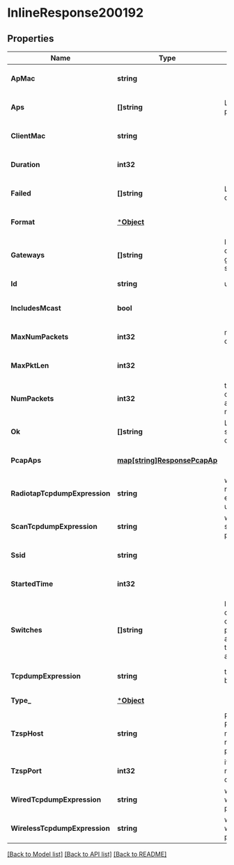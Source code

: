 # InlineResponse200192

## Properties
Name | Type | Description | Notes
------------ | ------------- | ------------- | -------------
**ApMac** | **string** |  | [optional] [default to null]
**Aps** | **[]string** | List of target APs to capture packets | [optional] [default to null]
**ClientMac** | **string** |  | [optional] [default to null]
**Duration** | **int32** |  | [optional] [default to null]
**Failed** | **[]string** | List of APs where configuration attempt failed | [optional] [default to null]
**Format** | [***Object**](.md) |  | [optional] [default to null]
**Gateways** | **[]string** | Information on gateways to capture packets on if a gateway capture type is specified | [optional] [default to null]
**Id** | **string** | unique id for the capture | [default to null]
**IncludesMcast** | **bool** |  | [optional] [default to null]
**MaxNumPackets** | **int32** | max number of packets configured by user | [optional] [default to null]
**MaxPktLen** | **int32** |  | [optional] [default to null]
**NumPackets** | **int32** | total number of packets captured by all AP, not applicable for type [client, new_assoc] | [optional] [default to null]
**Ok** | **[]string** | List of target APs successfully configured to capture packets | [optional] [default to null]
**PcapAps** | [**map[string]ResponsePcapAp**](response_pcap_ap.md) |  | [optional] [default to null]
**RadiotapTcpdumpExpression** | **string** | when &#x60;type&#x60;&#x3D;&#x3D;&#x60;radiotap&#x60;, radiotap_tcpdump_expression expression provided by the user | [optional] [default to null]
**ScanTcpdumpExpression** | **string** | when &#x60;type&#x60;&#x3D;&#x3D;&#x60;scan&#x60;, scan_tcpdump_expression provided by the user | [optional] [default to null]
**Ssid** | **string** |  | [optional] [default to null]
**StartedTime** | **int32** |  | [optional] [default to null]
**Switches** | **[]string** | Information on switches to capture packets on if a switch capture type is specified. irb port interface is automatically added to capture as needed to ensure all desired packets are captured. | [optional] [default to null]
**TcpdumpExpression** | **string** | tcpdump expression provided by the user (common) | [optional] [default to null]
**Type_** | [***Object**](.md) |  | [default to null]
**TzspHost** | **string** | Required if &#x60;format&#x60;&#x3D;&#x3D;&#x60;tzsp&#x60;. Remote host accessible to mxedges over the network for receiving the captured packets. | [optional] [default to null]
**TzspPort** | **int32** | if &#x60;format&#x60;&#x3D;&#x3D;&#x60;tzsp&#x60;. Port on remote host for receiving the captured packets | [optional] [default to null]
**WiredTcpdumpExpression** | **string** | when &#x60;type&#x60;&#x3D;&#x3D;&#x60;wired&#x60;, wired_tcpdump_expression provided by the user | [optional] [default to null]
**WirelessTcpdumpExpression** | **string** | when &#x60;type&#x60;&#x3D;&#x3D;&#x60;‘wireless’&#x60;, wireless_tcpdump_expression provided by the user | [optional] [default to null]

[[Back to Model list]](../README.md#documentation-for-models) [[Back to API list]](../README.md#documentation-for-api-endpoints) [[Back to README]](../README.md)

